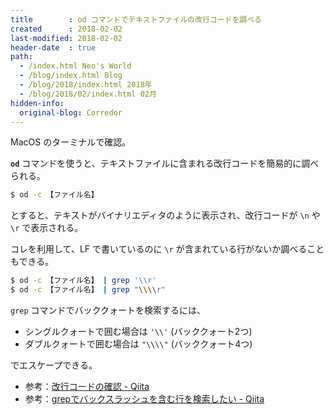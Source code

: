 ```yaml
---
title        : od コマンドでテキストファイルの改行コードを調べる
created      : 2018-02-02
last-modified: 2018-02-02
header-date  : true
path:
  - /index.html Neo's World
  - /blog/index.html Blog
  - /blog/2018/index.html 2018年
  - /blog/2018/02/index.html 02月
hidden-info:
  original-blog: Corredor
---
```


MacOS のターミナルで確認。

__`od`__ コマンドを使うと、テキストファイルに含まれる改行コードを簡易的に調べられる。

```bash
$ od -c 【ファイル名】
```

とすると、テキストがバイナリエディタのように表示され、改行コードが `\n` や `\r` で表示される。

コレを利用して、LF で書いているのに `\r` が含まれている行がないか調べることもできる。

```bash
$ od -c 【ファイル名】 | grep '\\r'
$ od -c 【ファイル名】 | grep "\\\\r"
```

`grep` コマンドでバッククォートを検索するには、

- シングルクォートで囲む場合は `'\\'` (バッククォート2つ)
- ダブルクォートで囲む場合は `"\\\\"` (バッククォート4つ)

でエスケープできる。

- 参考：[改行コードの確認 - Qiita](https://qiita.com/Dace_K/items/76a1873ed4ab327254b5)
- 参考：[grepでバックスラッシュを含む行を検索したい - Qiita](https://qiita.com/neko_the_shadow/items/7e7dcae7dde8b8c3bb9f)
